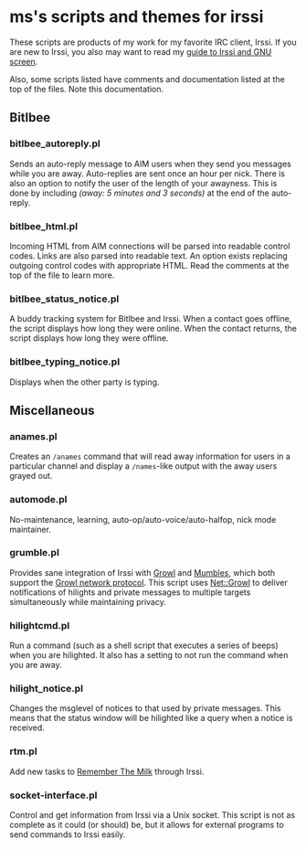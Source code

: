 # ms's scripts and themes for irssi

These scripts are products of my work for my favorite IRC client, Irssi. If you
are new to Irssi, you also may want to read my
[guide to Irssi and GNU screen](http://quadpoint.org/articles/irssi).

Also, some scripts listed have comments and documentation listed at the top of
the files. Note this documentation.

## Bitlbee

### bitlbee_autoreply.pl

Sends an auto-reply message to AIM users when they send you messages while you
are away. Auto-replies are sent once an hour per nick. There is also an option
to notify the user of the length of your awayness. This is done by including
*(away: 5 minutes and 3 seconds)* at the end of the auto-reply.

### bitlbee_html.pl

Incoming HTML from AIM connections will be parsed into readable control
codes. Links are also parsed into readable text. An option exists replacing
outgoing control codes with appropriate HTML. Read the comments at the top of
the file to learn more.

### bitlbee_status_notice.pl

A buddy tracking system for Bitlbee and Irssi. When a contact goes offline, the
script displays how long they were online. When the contact returns, the script
displays how long they were offline.

### bitlbee_typing_notice.pl

Displays when the other party is typing.

## Miscellaneous

### anames.pl

Creates an `/anames` command that will read away information for users in a
particular channel and display a `/names`-like output with the away users
grayed out.

### automode.pl

No-maintenance, learning, auto-op/auto-voice/auto-halfop, nick mode maintainer.

### grumble.pl

Provides sane integration of Irssi with [Growl](http://growl.info/) and
[Mumbles](http://www.mumbles-project.org/), which both support the
[Growl network protocol](http://www.growlforwindows.com/gfw/help/gntp.aspx).
This script uses [Net::Growl](http://search.cpan.org/perldoc?Net%3A%3AGrowl) to
deliver notifications of hilights and private messages to multiple targets
simultaneously while maintaining privacy.

### hilightcmd.pl

Run a command (such as a shell script that executes a series of beeps) when you
are hilighted. It also has a setting to not run the command when you are away.

### hilight_notice.pl

Changes the msglevel of notices to that used by private messages. This means
that the status window will be hilighted like a query when a notice is
received.

### rtm.pl

Add new tasks to [Remember The Milk](http://rememberthemilk.com) through Irssi.

### socket-interface.pl

Control and get information from Irssi via a Unix socket. This script is not as
complete as it could (or should) be, but it allows for external programs to
send commands to Irssi easily.
